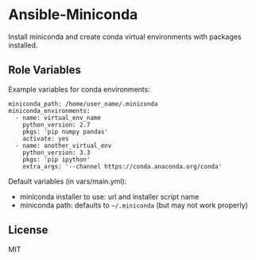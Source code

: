 Ansible-Miniconda
========

Install miniconda and create conda virtual environments with packages installed.

Role Variables
--------------

Example variables for conda environments:
```
miniconda_path: /home/user_name/.miniconda
miniconda_environments:
  - name: virtual_env_name
    python_version: 2.7
    pkgs: 'pip numpy pandas'
    activate: yes
  - name: another_virtual_env
    python_version: 3.3
    pkgs: 'pip ipython'
    extra_args: '--channel https://conda.anaconda.org/conda'
```

Default variables (in vars/main.yml):
* miniconda installer to use: url and installer script name
* miniconda path: defaults to `~/.miniconda` (but may not work properly)

License
-------

MIT
